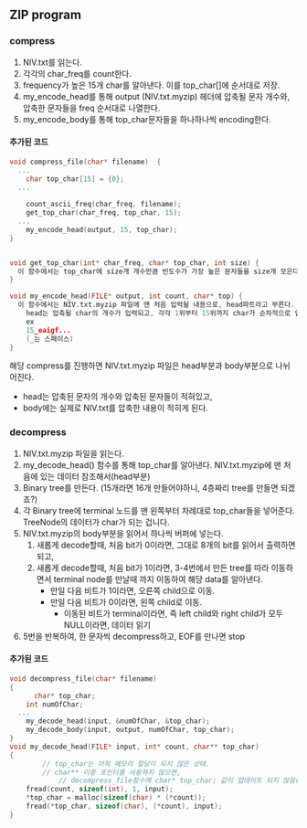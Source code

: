 ## ZIP program

### compress

1. NIV.txt를 읽는다.
2. 각각의 char_freq를 count한다.
3. frequency가 높은 15개 char를 알아낸다.
   이를 top_char[]에 순서대로 저장.
4. my_encode_head를 통해 output (NIV.txt.myzip) 헤더에
   압축될 문자 개수와, 압축한 문자들을 freq 순서대로 나열한다.
5. my_encode_body를 통해
   top_char문자들을 하나하나씩 encoding한다.

#### 추가된 코드

```c
void compress_file(char* filename)  {
  ...
    char top_char[15] = {0};
  ...
    
    count_ascii_freq(char_freq, filename);
  	get_top_char(char_freq, top_char, 15);
  ...
   	my_encode_head(output, 15, top_char);
}


void get_top_char(int* char_freq, char* top_char, int size) {
  이 함수에서는 top_char에 size개 개수만큼 빈도수가 가장 높은 문자들을 size개 모은다.
}

void my_encode_head(FILE* output, int count, char* top) {
  이 함수에서는 NIV.txt.myzip 파일에 맨 처음 입력될 내용으로, head파트라고 부른다.
    head는 압축될 char의 개수가 입력되고, 각각 1위부터 15위까지 char가 순차적으로 입력된다.
    ex
    15_eaigf...
    (_는 스페이스)
}
```

해당 compress를 진행하면 NIV.txt.myzip 파일은 head부분과 body부분으로 나뉘어진다.

- head는 압축된 문자의 개수와 압축된 문자들이 적혀있고,
- body에는 실제로 NIV.txt를 압축한 내용이 적히게 된다.



### decompress

1. NIV.txt.myzip 파일을 읽는다.
2. my_decode_head() 함수를 통해 top_char를 알아낸다.
   NIV.txt.myzip에 맨 처음에 있는 데이터 참조해서(head부분)
3. Binary tree를 만든다. (15개라면 16개 만들어야하니, 4층짜리 tree를 만들면 되겠죠?)
4. 각 Binary tree에 terminal 노드를 맨 왼쪽부터 차례대로 top_char들을 넣어준다.
   TreeNode의 데이터가 char가 되는 겁니다.
5. NIV.txt.myzip의 body부분을 읽어서 하나씩 버퍼에 넣는다.
   1. 새롭게 decode할때, 처음 bit가 0이라면, 그대로 8개의 bit를 읽어서 출력하면 되고,
   2. 새롭게 decode할때, 처음 bit가 1이라면, 3-4번에서 만든 tree를 따라 이동하면서 terminal node를 만날때 까지 이동하여 해당 data를 알아낸다.
      - 만일 다음 비트가 1이라면, 오른쪽 child으로 이동.
      - 만일 다음 비트가 0이라면, 왼쪽 child로 이동.
        - 이동된 비트가 terminal이라면, 즉 left child와 right child가 모두 NULL이라면, 데이터 읽기
6. 5번을 반복하여, 한 문자씩 decompress하고, EOF를 만나면 stop

#### 추가된 코드

```c
void decompress_file(char* filename) 
{
	  char* top_char;
  	int numOfChar;
  ...
    my_decode_head(input, &numOfChar, &top_char);
  	my_decode_body(input, output, numOfChar, top_char);
}
void my_decode_head(FILE* input, int* count, char** top_char)
{
		// top_char는 아직 메모리 할당이 되지 않은 상태.
  		// char** 이중 포인터를 사용하지 않으면, 
			// decompress_file함수에 char* top_char; 값이 업데이트 되지 않음(call by value).
  	fread(count, sizeof(int), 1, input);  
  	*top_char = malloc(sizeof(char) * (*count));
  	fread(*top_char, sizeof(char), (*count), input);
}
```

